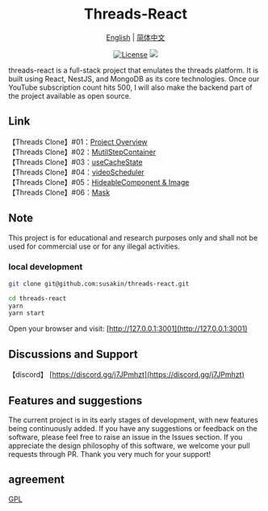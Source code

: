 <h1 align="center">
  Threads-React
</h1>

<p align="center">
 <a href="docs/README.en.md">English</a>  | <a href="README.md">简体中文</a> 
</p>

<p align="center">
  <a href="https://github.com/susakin/threads-react/blob/master/LICENSE"><img src="https://img.shields.io/github/license/susakin/threads-react" alt="License"></a>
  <a><img src="https://img.shields.io/badge/PRs-welcome-brightgreen.svg"/></a>
</p>

threads-react is a full-stack project that emulates the threads platform. It is built using React, NestJS, and MongoDB as its core technologies. Once our YouTube subscription count hits 500, I will also make the backend part of the project available as open source.

## Link

【Threads Clone】#01：[Project Overview](https://www.youtube.com/watch?v=VKyUfLgA5Ko)  
【Threads Clone】#02：[MutilStepContainer](https://www.youtube.com/watch?v=3t0OoDlCY_k)  
【Threads Clone】#03：[useCacheState](https://www.youtube.com/watch?v=yTzHwWWqpok)  
【Threads Clone】#04：[videoScheduler](https://www.youtube.com/watch?v=rdcjZ6LHGOs)  
【Threads Clone】#05：[HideableComponent & Image](https://www.youtube.com/watch?v=b6DMlS_dHks)<br/>
【Threads Clone】#06：[Mask](https://www.youtube.com/watch?v=H5z3Jufel6A)

## Note

This project is for educational and research purposes only and shall not be used for commercial use or for any illegal activities.

### local development

```bash
git clone git@github.com:susakin/threads-react.git

cd threads-react
yarn
yarn start
```

Open your browser and visit: [http://127.0.0.1:3001](http://127.0.0.1:3001)

## Discussions and Support

【discord】 [https://discord.gg/j7JPmhzt](https://discord.gg/j7JPmhzt)

## Features and suggestions

The current project is in its early stages of development, with new features being continuously added. If you have any suggestions or feedback on the software, please feel free to raise an issue in the Issues section. If you appreciate the design philosophy of this software, we welcome your pull requests through PR. Thank you very much for your support!

## agreement

[GPL](LICENSE)

